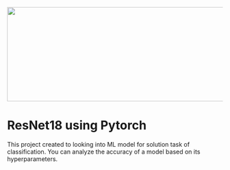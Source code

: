 <img src="C:\Users\Admin\Stepik\Resnet.gif" width="900" height="220">

#  **ResNet18 using Pytorch**

This project created to looking into ML model for solution task of classification.
You can analyze the accuracy of a model based on its hyperparameters.
